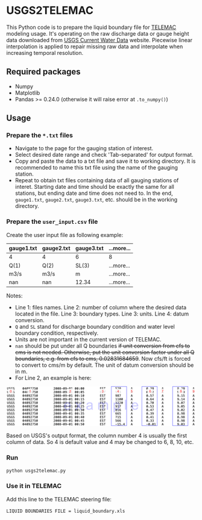 # USGS2TELEMAC

This Python code is to prepare the liquid boundary file for [TELEMAC](http://www.opentelemac.org/ "TELEMAC website") modeling usage. It's operating on the raw discharge data or gauge height data downloaded from [USGS Current Water Data](https://waterdata.usgs.gov/nwis/rt "USGS Current Water Data") website. Piecewise linear interpolation is applied to repair missing raw data and interpolate when increasing temporal resolution.

## Required packages

* Numpy
* Matplotlib
* Pandas >= 0.24.0 (otherwise it will raise error at `.to_numpy()`)

## Usage

### Prepare the `*.txt` files

* Navigate to the page for the gauging station of interest.
* Select desired date range and check 'Tab-separated' for output format. 
* Copy and paste the data to a txt file and save it to working directory. It is recommended to name this txt file using the name of the gauging station.
* Repeat to obtain txt files containing data of all gauging stations of interet. Starting date and time should be exactly the same for all stations, but ending date and time does not need to. In the end, `gauge1.txt`, `gauge2.txt`, `gauge3.txt`, etc. should be in the working directory.

### Prepare the `user_input.csv` file
Create the user input file as following example:

|gauge1.txt|gauge2.txt|gauge3.txt|...more...|
|---|---|---|---|
|4|4|6|8|
|Q(1)|Q(2)|SL(3)|...more...|
|m3/s|m3/s|m|...more...|
|nan|nan|12.34|...more...|

Notes:
* Line 1: files names. Line 2: number of column where the desired data located in the file. Line 3: boundary types. Line 3: units. Line 4: datum conversion.
* `Q` and `SL` stand for discharge boundary condition and water level boundary condition, respectively.
* Units are not important in the current version of TELEMAC.
* `nan` should be put under all Q boundaries ~~if unit conversion from cfs to cms is not needed. Otherwise, put the unit conversion factor under all Q boundaries, e.g. from cfs to cms, 0.02831684659~~. Now cfs/ft is forced to convert to cms/m by default. The unit of datum conversion should be in m.
* For Line 2, an example is here:

![a](https://github.com/zhiliuiuc/USGS2TELEMAC/blob/master/data_example.png "data_example")

Based on USGS's output format, the column number 4 is usually the first column of data. So 4 is default value and 4 may be changed to 6, 8, 10, etc.

### Run

```
python usgs2telemac.py
```


### Use it in TELEMAC

Add this line to the TELEMAC steering file:

```
LIQUID BOUNDARIES FILE = liquid_boundary.xls
```

